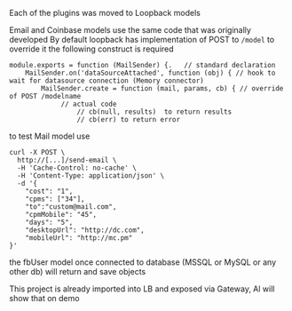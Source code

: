 Each of the plugins was moved to Loopback models

Email and Coinbase models use the same code that was originally developed 
By default loopback has implementation of POST to `/model`
to override it the following construct is required 
```
module.exports = function (MailSender) {.   // standard declaration
    MailSender.on('dataSourceAttached', function (obj) { // hook to wait for datasource connection (Memory connector)
        MailSender.create = function (mail, params, cb) { // override of POST /modelname 
             // actual code 
                 // cb(null, results)  to return results 
                 // cb(err) to return error
 ```
 
to test Mail model use 
```
curl -X POST \
  http://[...]/send-email \
  -H 'Cache-Control: no-cache' \
  -H 'Content-Type: application/json' \
  -d '{
    "cost": "1",
    "cpms": ["34"],
    "to":"custom@mail.com",
    "cpmMobile": "45",
    "days": "5",
    "desktopUrl": "http://dc.com",
    "mobileUrl": "http://mc.pm"
}'
```

the fbUser model once connected to database (MSSQL or MySQL or any other db) will return and save objects 

This project is already imported into LB and exposed via Gateway, Al will show that on demo
